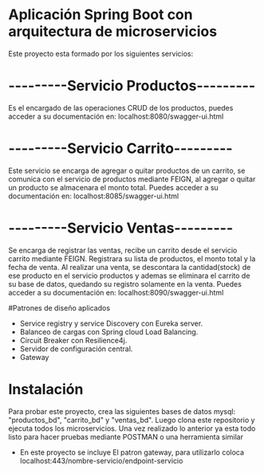 # Aplicación Spring Boot con arquitectura de microservicios
Este proyecto esta formado por los siguientes servicios:

# ---------Servicio Productos---------
Es el encargado de las operaciones CRUD de los productos, puedes acceder a su
documentación en: localhost:8080/swagger-ui.html

# ---------Servicio Carrito---------
Este servicio se encarga de agregar o quitar productos de un carrito, se comunica
con el servicio de productos mediante FEIGN, al agregar o quitar un producto se 
almacenara el monto total.
Puedes acceder a su documentación en: localhost:8085/swagger-ui.html

# ---------Servicio Ventas---------
Se encarga de registrar las ventas, recibe un carrito desde el servicio carrito mediante FEIGN.
Registrara su lista de productos, el monto total y la fecha de venta. Al realizar una venta, se
descontara la cantidad(stock) de ese producto en el servicio productos y ademas se eliminara el
carrito de su base de datos, quedando su registro solamente en la venta.
Puedes acceder a su documentación en: localhost:8090/swagger-ui.html

#Patrones de diseño aplicados
* Service registry y service Discovery con Eureka server.
* Balanceo de cargas con Spring cloud Load Balancing.
* Circuit Breaker con Resilience4j.
* Servidor de configuración central.
* Gateway

# Instalación
Para probar este proyecto, crea las siguientes bases de datos mysql: "productos_bd", "carrito_bd" y "ventas_bd". Luego 
clona este repositorio y ejecuta todos los microservicios. Una vez realizado lo anterior ya esta todo listo para hacer
pruebas mediante POSTMAN o una herramienta similar
- En este proyecto se incluye El patron gateway, para utilizarlo coloca localhost:443/nombre-servicio/endpoint-servicio


